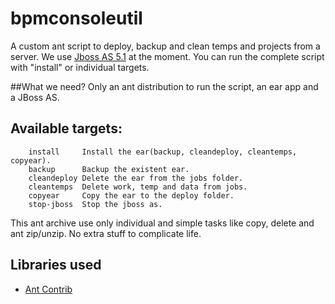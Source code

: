 bpmconsoleutil
==============

A custom ant script to deploy, backup and clean temps and projects from a server. 
We use [Jboss AS 5.1](http://www.jboss.org/jbossas "jBoss AS") at the moment. You can run the complete script with "install" or individual targets.

##What we need?
Only an ant distribution to run the script, an ear app and a JBoss AS.

Available targets:
--------------
```ant
	install		Install the ear(backup, cleandeploy, cleantemps, copyear).
	backup		Backup the existent ear.
	cleandeploy	Delete the ear from the jobs folder.
	cleantemps	Delete work, temp and data from jobs.
	copyear		Copy the ear to the deploy folder.
	stop-jboss	Stop the jboss as.
```

This ant archive use only individual and simple tasks like copy, delete and ant zip/unzip. 
No extra stuff to complicate life.

Libraries used
--------------
* [Ant Contrib](http://ant-contrib.sourceforge.net/)
